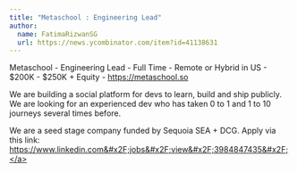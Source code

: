 ```yaml
---
title: "Metaschool : Engineering Lead"
author:
  name: FatimaRizwanSG
  url: https://news.ycombinator.com/item?id=41138631
---
```

Metaschool - Engineering Lead - Full Time - Remote or Hybrid in US - $200K - $250K + Equity - <a href="https:&#x2F;&#x2F;metaschool.so" rel="nofollow">https:&#x2F;&#x2F;metaschool.so</a>

We are building a social platform for devs to learn, build and ship publicly. We are looking for an experienced dev who has taken 0 to 1 and 1 to 10 journeys several times before.

We are a seed stage company funded by Sequoia SEA + DCG. Apply via this link: <a href="https:&#x2F;&#x2F;www.linkedin.com&#x2F;jobs&#x2F;view&#x2F;3984847435&#x2F;" rel="nofollow">https:&#x2F;&#x2F;www.linkedin.com&#x2F;jobs&#x2F;view&#x2F;3984847435&#x2F;</a>
